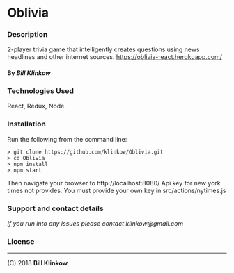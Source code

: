 # Oblivia

### Description

2-player trivia game that intelligently creates questions using news headlines and other internet sources.
https://oblivia-react.herokuapp.com/

#### By *Bill Klinkow*

### Technologies Used

React, Redux, Node.

### Installation

Run the following from the command line:

```
> git clone https://github.com/klinkow/Oblivia.git
> cd Oblivia
> npm install
> npm start
```

Then navigate your browser to http://localhost:8080/
Api key for new york times not provides. You must provide your own key in src/actions/nytimes.js

### Support and contact details

_If you run into any issues please contact klinkow@gmail.com_

### License
-------

(C) 2018 **Bill Klinkow**
